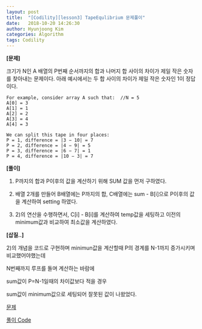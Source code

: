 ```yaml
---
layout: post
title:  "[Codility][lesson3] TapeEqulibrium 문제풀이"
date:   2018-10-20 14:26:30
author: Hyunjoong Kim
categories: Algorithm
tags: Codility
---
```






**[문제]**

크기가 N인 A 배열의 P번째 순서까지의 합과 나머지 합 사이의 차이가 제일 작은 숫자를 찾아내는 문제이다. 아래 예시에서는 두 합 사이의 차이가 제일 작은 숫자인 1이 정답이다.

```
For example, consider array A such that:  //N = 5   
A[0] = 3  
A[1] = 1  
A[2] = 2  
A[3] = 4 
A[4] = 3 

We can split this tape in four places:
P = 1, difference = |3 − 10| = 7
P = 2, difference = |4 − 9| = 5
P = 3, difference = |6 − 7| = 1
P = 4, difference = |10 − 3| = 7  
```



**[풀이]**

1) P까지의 합과 P이후의 값을 계산하기 위해 SUM 값을 먼저 구하였다.

2) 배열 2개를 만들어 B배열에는 P까지의 합, C배열에는 sum - B[i]으로 P이후의 값을 계산하여 setting 하였다.

3) 2)의 연산을 수행하면서, C[i] - B[i]를 계산하여 temp값을 세팅하고 이전의 minimum값과 비교하여 최소값을 계산하였다. 



**[삽질..]**

2)의 개념을 코드로 구현하며 minimun값을 계산할때 P의 경계를 N-1까지 증가시키며 비교했어야했는데

N번째까지 루프를 돌며 계산하는 바람에

sum값이 P=N-1일때의 차이값보다 적을 경우

sum값이 minimum값으로 세팅되어 잘못된 값이 나왔었다.



[문제](https://app.codility.com/programmers/lessons/3-time_complexity/tape_equilibrium/)

[풀이 Code](https://github.com/bestjoong/codility/blob/master/src/main/java/codility/lesson/lesson3/TapeEquilibrium.java)

